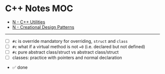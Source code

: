 # C++ Notes MOC

- [N - C++ Utilities](./n_cpp_utils.md)
- [N - Creational Design Patterns](./n_cpp_creational.md)

---

- [ ] `#c` is override mandatory for overriding, `struct` and `class`
- [ ] `#c` what if a virtual method is not `=0` (i.e. declared but not defined)
- [ ] `#c` pure abstract class/struct vs abstract class/struct
- [ ] classes: practice with pointers and normal declaration

- ✅ done


